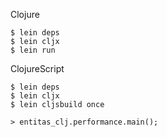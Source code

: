 Clojure

    $ lein deps
    $ lein cljx
    $ lein run


ClojureScript

    $ lein deps
    $ lein cljx
    $ lein cljsbuild once

    > entitas_clj.performance.main();
